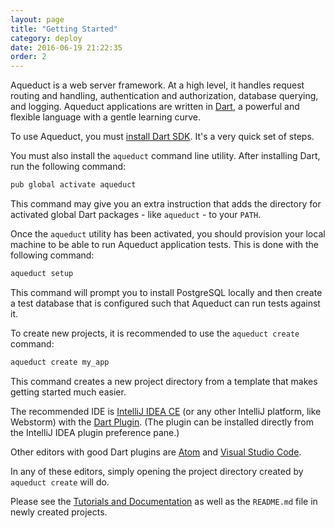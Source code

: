 ```yaml
---
layout: page
title: "Getting Started"
category: deploy
date: 2016-06-19 21:22:35
order: 2
---
```


Aqueduct is a web server framework. At a high level, it handles request routing and handling, authentication and authorization, database querying, and logging. Aqueduct applications are written in [Dart](https://www.dartlang.org), a powerful and flexible language with a gentle learning curve.

To use Aqueduct, you must [install Dart SDK](https://www.dartlang.org/install). It's a very quick set of steps.

You must also install the `aqueduct` command line utility. After installing Dart, run the following command:

```bash
pub global activate aqueduct
```

This command may give you an extra instruction that adds the directory for activated global Dart packages - like `aqueduct` - to your `PATH`.

Once the `aqueduct` utility has been activated, you should provision your local machine to be able to run Aqueduct application tests. This is done with the following command:

```bash
aqueduct setup
```

This command will prompt you to install PostgreSQL locally and then create a test database that is configured such that Aqueduct can run tests against it.

To create new projects, it is recommended to use the `aqueduct create` command:

```bash
aqueduct create my_app
```

This command creates a new project directory from a template that makes getting started much easier.

The recommended IDE is [IntelliJ IDEA CE](https://www.jetbrains.com/idea/download/) (or any other IntelliJ platform, like Webstorm) with the [Dart Plugin](https://plugins.jetbrains.com/idea/plugin/6351-dart). (The plugin can be installed directly from the IntelliJ IDEA plugin preference pane.)

Other editors with good Dart plugins are [Atom](https://atom.io) and [Visual Studio Code](https://code.visualstudio.com).

In any of these editors, simply opening the project directory created by `aqueduct create` will do.

Please see the [Tutorials and Documentation](http://stablekernel.github.io/aqueduct/) as well as the `README.md` file in newly created projects.
